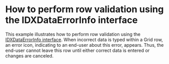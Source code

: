 # How to perform row validation using the IDXDataErrorInfo interface


<p>This example illustrates how to perform row validation using the <a href="https://documentation.devexpress.com/CoreLibraries/DevExpress.XtraEditors.DXErrorProvider.IDXDataErrorInfo.class">IDXDataErrorInfo interface</a>. When incorrect data is typed within a Grid row, an error icon, indicating to an end-user about this error, appears. Thus, the end-user cannot leave this row until either correct data is entered or changes are canceled.</p>

<br/>


